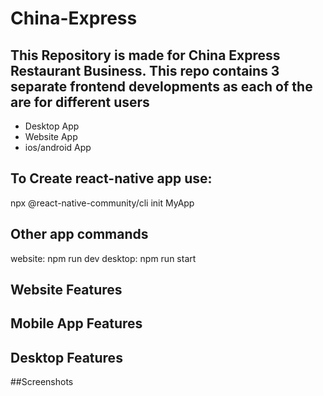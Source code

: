 # China-Express

## This Repository is made for China Express Restaurant Business. This repo contains 3 separate frontend developments as each of the are for different users

- Desktop App
- Website App
- ios/android App

## To Create react-native app use:
npx @react-native-community/cli init MyApp

## Other app commands 
website: npm run dev
desktop: npm run start 


## Website Features

## Mobile App Features

## Desktop Features

##Screenshots
